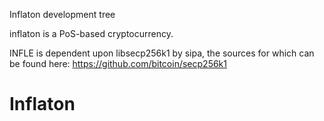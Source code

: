 
Inflaton development tree

inflaton is a PoS-based cryptocurrency.

INFLE is dependent upon libsecp256k1 by sipa, the sources for which can be found here:
https://github.com/bitcoin/secp256k1
# Inflaton
